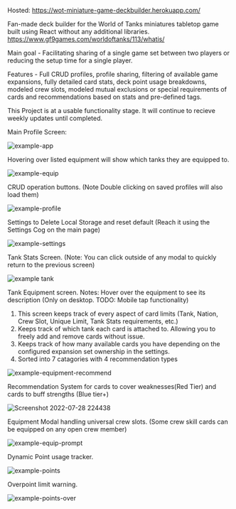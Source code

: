 Hosted: https://wot-miniature-game-deckbuilder.herokuapp.com/

Fan-made deck builder for the World of Tanks miniatures tabletop game built using React without any additional libraries.
https://www.gf9games.com/worldoftanks/113/whatis/

Main goal - Facilitating sharing of a single game set between two players or reducing the setup time for a single player.

Features - Full CRUD profiles, profile sharing, filtering of available game expansions, fully detailed card stats, deck point usage breakdowns, modeled crew slots, modeled mutual exclusions or special requirements of cards and recommendations based on stats and pre-defined tags.

This Project is at a usable functionality stage. It will continue to recieve weekly updates until completed.

Main Profile Screen:

![example-app](https://user-images.githubusercontent.com/43594857/182103878-3a8f3012-7868-4875-814b-e33c3e81d6cf.jpg)

Hovering over listed equipment will show which tanks they are equipped to.

![example-equip](https://user-images.githubusercontent.com/43594857/182103950-d2abbff8-4966-4f25-80d7-445b1069ac84.jpg)

CRUD operation buttons. (Note Double clicking on saved profiles will also load them)

![example-profile](https://user-images.githubusercontent.com/43594857/182103649-18e95e08-28d2-49a5-9745-b3f947f43b6c.jpg)

Settings to Delete Local Storage and reset default (Reach it using the Settings Cog on the main page)

![example-settings](https://user-images.githubusercontent.com/43594857/182107651-4c3e4a73-894d-4b09-b80f-706cdb0b7404.jpg)

Tank Stats Screen. (Note: You can click outside of any modal to quickly return to the previous screen)

![example tank](https://user-images.githubusercontent.com/43594857/182103594-79ae3d74-fbf1-437c-8076-66ff3870ea03.jpg)

Tank Equipment screen.
Notes: Hover over the equipment to see its description (Only on desktop. TODO: Mobile tap functionality)
1. This screen keeps track of every aspect of card limits (Tank, Nation, Crew Slot, Unique Limit, Tank Stats requirements, etc.)
2. Keeps track of which tank each card is attached to. Allowing you to freely add and remove cards without issue.
3. Keeps track of how many available cards you have depending on the configured expansion set ownership in the settings.
4. Sorted into 7 catagories with 4 recommendation types

![example-equipment-recommend](https://user-images.githubusercontent.com/43594857/182103967-4b9376e4-1ce0-40a6-bf3a-9180f77cdb31.jpg)

Recommendation System for cards to cover weaknesses(Red Tier) and cards to buff strengths (Blue tier+)

![Screenshot 2022-07-28 224438](https://user-images.githubusercontent.com/43594857/182108248-e8ea0fca-51d1-48e2-a69b-2e6b7cd58b4c.jpg)

Equipment Modal handling universal crew slots. (Some crew skill cards can be equipped on any open crew member)

![example-equip-prompt](https://user-images.githubusercontent.com/43594857/182104345-9e48002d-4669-427a-b610-f6454dde71e0.jpg)

Dynamic Point usage tracker.

![example-points](https://user-images.githubusercontent.com/43594857/182104410-4779d82d-0413-4a6f-9562-4fd2c7e4437d.jpg)

Overpoint limit warning.

![example-points-over](https://user-images.githubusercontent.com/43594857/182104441-8fff3fd3-48ed-4a30-a428-cc1aebba602b.jpg)
